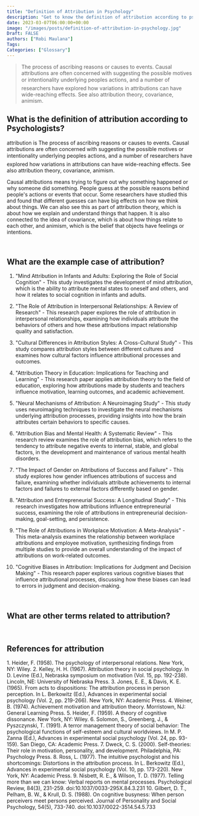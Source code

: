 ```yaml
---
title: "Definition of Attribution in Psychology"
description: "Get to know the definition of attribution according to psychologists."
date: 2023-03-07T06:00:00+00:00
image: "/images/posts/definition-of-attribution-in-psychology.jpg"
Draft: FALSE
authors: ["Robi Maulana"]
Tags: 
Categories: ["Glossary"]
---
```






> The process of ascribing reasons or causes to events. Causal attributions are often concerned with suggesting the possible motives or intentionality underlying peoples actions, and a number of researchers have explored how variations in attributions can have wide-reaching effects. See also attribution theory, covariance, animism.

## What is the definition of attribution according to Psychologists?

attribution is The process of ascribing reasons or causes to events. Causal attributions are often concerned with suggesting the possible motives or intentionality underlying peoples actions, and a number of researchers have explored how variations in attributions can have wide-reaching effects. See also attribution theory, covariance, animism.

Causal attributions means trying to figure out why something happened or why someone did something. People guess at the possible reasons behind people's actions or events that occur. Some researchers have studied this and found that different guesses can have big effects on how we think about things. We can also see this as part of attribution theory, which is about how we explain and understand things that happen. It is also connected to the idea of covariance, which is about how things relate to each other, and animism, which is the belief that objects have feelings or intentions.

 

## What are the example case of attribution?

1) "Mind Attribution in Infants and Adults: Exploring the Role of Social Cognition" - This study investigates the development of mind attribution, which is the ability to attribute mental states to oneself and others, and how it relates to social cognition in infants and adults.

2) "The Role of Attribution in Interpersonal Relationships: A Review of Research" - This research paper explores the role of attribution in interpersonal relationships, examining how individuals attribute the behaviors of others and how these attributions impact relationship quality and satisfaction.

3) "Cultural Differences in Attribution Styles: A Cross-Cultural Study" - This study compares attribution styles between different cultures and examines how cultural factors influence attributional processes and outcomes.

4) "Attribution Theory in Education: Implications for Teaching and Learning" - This research paper applies attribution theory to the field of education, exploring how attributions made by students and teachers influence motivation, learning outcomes, and academic achievement.

5) "Neural Mechanisms of Attribution: A Neuroimaging Study" - This study uses neuroimaging techniques to investigate the neural mechanisms underlying attribution processes, providing insights into how the brain attributes certain behaviors to specific causes.

6) "Attribution Bias and Mental Health: A Systematic Review" - This research review examines the role of attribution bias, which refers to the tendency to attribute negative events to internal, stable, and global factors, in the development and maintenance of various mental health disorders.

7) "The Impact of Gender on Attributions of Success and Failure" - This study explores how gender influences attributions of success and failure, examining whether individuals attribute achievements to internal factors and failures to external factors differently based on gender.

8) "Attribution and Entrepreneurial Success: A Longitudinal Study" - This research investigates how attributions influence entrepreneurial success, examining the role of attributions in entrepreneurial decision-making, goal-setting, and persistence.

9) "The Role of Attributions in Workplace Motivation: A Meta-Analysis" - This meta-analysis examines the relationship between workplace attributions and employee motivation, synthesizing findings from multiple studies to provide an overall understanding of the impact of attributions on work-related outcomes.

10) "Cognitive Biases in Attribution: Implications for Judgment and Decision Making" - This research paper explores various cognitive biases that influence attributional processes, discussing how these biases can lead to errors in judgment and decision-making.

 

## What are other terms related to attribution?

 

## References for attribution

1\. Heider, F. (1958). The psychology of interpersonal relations. New York, NY: Wiley. 2. Kelley, H. H. (1967). Attribution theory in social psychology. In D. Levine (Ed.), Nebraska symposium on motivation (Vol. 15, pp. 192-238). Lincoln, NE: University of Nebraska Press. 3. Jones, E. E., & Davis, K. E. (1965). From acts to dispositions: The attribution process in person perception. In L. Berkowitz (Ed.), Advances in experimental social psychology (Vol. 2, pp. 219-266). New York, NY: Academic Press. 4. Weiner, B. (1974). Achievement motivation and attribution theory. Morristown, NJ: General Learning Press. 5. Heider, F. (1959). A theory of cognitive dissonance. New York, NY: Wiley. 6. Solomon, S., Greenberg, J., & Pyszczynski, T. (1991). A terror management theory of social behavior: The psychological functions of self-esteem and cultural worldviews. In M. P. Zanna (Ed.), Advances in experimental social psychology (Vol. 24, pp. 93-159). San Diego, CA: Academic Press. 7. Dweck, C. S. (2000). Self-theories: Their role in motivation, personality, and development. Philadelphia, PA: Psychology Press. 8. Ross, L. (1977). The intuitive psychologist and his shortcomings: Distortions in the attribution process. In L. Berkowitz (Ed.), Advances in experimental social psychology (Vol. 10, pp. 173-220). New York, NY: Academic Press. 9. Nisbett, R. E., & Wilson, T. D. (1977). Telling more than we can know: Verbal reports on mental processes. Psychological Review, 84(3), 231-259. doi:10.1037/0033-295X.84.3.231 10. Gilbert, D. T., Pelham, B. W., & Krull, D. S. (1988). On cognitive busyness: When person perceivers meet persons perceived. Journal of Personality and Social Psychology, 54(5), 733-740. doi:10.1037/0022-3514.54.5.733
